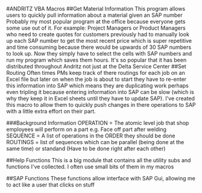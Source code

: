 #ANDRITZ VBA Macros
##Get Material Information
This program allows users to quickly pull information about a material given an SAP number
Probably my most popular program at the office because everyone gets some use out of it.
For example:
Project Managers or Product Managers who need to create quotes for customers previously had to manually look up each SAP number to get the most recent price which is super repetitive and time consuming because there would be upwards of 30 SAP numbers to look up.
Now they simply have to select the cells with SAP numbers and run my program which saves them hours.
It's so popular that it has been distributed throughout Andritz not just at the Delta Service Center
##Set Routing
Often times PMs keep track of there routings for each job on an Excel file but later on when the job is about to start they have to re-enter this information into SAP which means they are duplicating work perhaps even tripling it because entering information into SAP can be slow (which is why they keep it in Excel sheets until they have to update SAP). 
I've created this macro to allow them to quickly push changes in there operations to SAP with a little extra effort on their part. 

###Background Information
OPERATION = The atomic level job that shop employees will perform on a part e.g. Face off part after welding
SEQUENCE = A list of operations in the ORDER they should be done
ROUTINGS = list of sequences which can be parallel (being done at the same time) or standand (Have to be done right after each other)

##Help Functions
This is a big module that contains all the utility subs and functions I've collected. I often use small bits of them in my macros 

##SAP Functions
These functions allow interface with SAP Gui, allowing me to act like a user that clicks on stuff